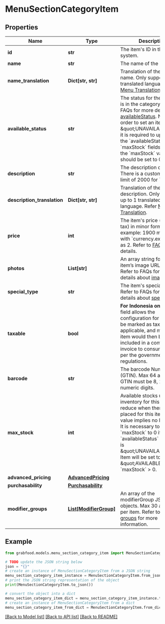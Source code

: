# MenuSectionCategoryItem


## Properties

Name | Type | Description | Notes
------------ | ------------- | ------------- | -------------
**id** | **str** | The item&#39;s ID in the partner system.  | 
**name** | **str** | The name of the item. | 
**name_translation** | **Dict[str, str]** | Translation of the item name. Only support up to 1 translated language. Refer [Menu Translation](#section/Menu-Translation). | [optional] 
**available_status** | **str** | The status for the item that is in the category. Refer to FAQs for more details about [availableStatus](#section/Menu/What-is-availableStatus).  Note: In order to set an item as \&quot;UNAVAILABLE\&quot;, it is required to update both the &#x60;availableStatus&#x60; and &#x60;maxStock&#x60; fields, whereby the &#x60;maxStock&#x60; value should be set to 0.  | 
**description** | **str** | The description of the item. There is a custom length limit of 2000 for &#x60;VN&#x60;.  | [optional] 
**description_translation** | **Dict[str, str]** | Translation of the item description. Only support up to 1 translated language. Refer [Menu Translation](#section/Menu-Translation). | [optional] 
**price** | **int** | The item&#39;s price (excluding tax) in minor format. For example: 1900 means $19 with &#x60;currency.exponent&#x60; as 2. Refer to [FAQ](#section/Menu/Is-the-item-price-with-or-without-tax) for more details.  | 
**photos** | **List[str]** | An array string for the item’s image URL links. Refer to FAQs for more details about [images](#section/Menu/What-are-the-recommended-formats-for-an-item-image).  | [optional] 
**special_type** | **str** | The item&#39;s special Tag. Refer to FAQs for more details about [specialType](#section/Menu/What&#39;s-specialType).  | [optional] 
**taxable** | **bool** | **For Indonesia only.** This field allows the configuration for an item to be marked as tax applicable, and marked item would then be included in a commercial invoice to consumers as per the government&#39;s regulations.  | [optional] 
**barcode** | **str** | The barcode Number (GTIN). Max 64 allowed. GTIN must be 8, 12, 13, 14 numeric digits.  | [optional] 
**max_stock** | **int** | Available stocks under inventory for this item. Auto reduce when there is order placed for this item. Empty value implies no limit.  Note: It is necessary to set &#x60;maxStock&#x60; to 0 if the &#x60;availableStatus&#x60; of the item is \&quot;UNAVAILABLE\&quot;. Item will be set to \&quot;AVAILABLE\&quot; if &#x60;maxStock&#x60; &gt; 0.  | [optional] 
**advanced_pricing** | [**AdvancedPricing**](AdvancedPricing.md) |  | [optional] 
**purchasability** | [**Purchasability**](Purchasability.md) |  | [optional] 
**modifier_groups** | [**List[ModifierGroup]**](ModifierGroup.md) | An array of the modifierGroup JSON objects. Max 30 allowed per item. Refer to [Modifier groups](#modifier-groups) for more information. | [optional] 

## Example

```python
from grabfood.models.menu_section_category_item import MenuSectionCategoryItem

# TODO update the JSON string below
json = "{}"
# create an instance of MenuSectionCategoryItem from a JSON string
menu_section_category_item_instance = MenuSectionCategoryItem.from_json(json)
# print the JSON string representation of the object
print(MenuSectionCategoryItem.to_json())

# convert the object into a dict
menu_section_category_item_dict = menu_section_category_item_instance.to_dict()
# create an instance of MenuSectionCategoryItem from a dict
menu_section_category_item_from_dict = MenuSectionCategoryItem.from_dict(menu_section_category_item_dict)
```
[[Back to Model list]](../README.md#documentation-for-models) [[Back to API list]](../README.md#documentation-for-api-endpoints) [[Back to README]](../README.md)


